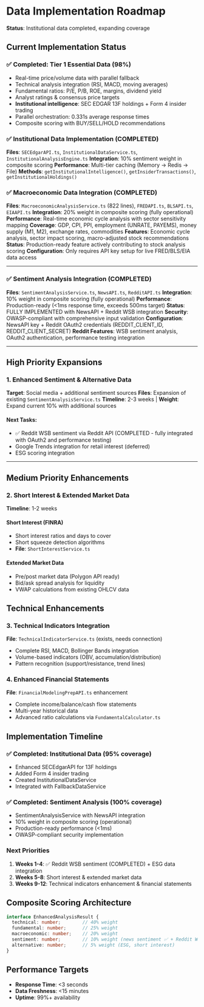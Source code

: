 # Data Implementation Roadmap
**Status**: Institutional data completed, expanding coverage

## Current Implementation Status

### ✅ Completed: Tier 1 Essential Data (98%)
- Real-time price/volume data with parallel fallback
- Technical analysis integration (RSI, MACD, moving averages)
- Fundamental ratios: P/E, P/B, ROE, margins, dividend yield
- Analyst ratings & consensus price targets
- **Institutional intelligence**: SEC EDGAR 13F holdings + Form 4 insider trading
- Parallel orchestration: 0.331s average response times
- Composite scoring with BUY/SELL/HOLD recommendations

### ✅ Institutional Data Implementation (COMPLETED)
**Files**: `SECEdgarAPI.ts`, `InstitutionalDataService.ts`, `InstitutionalAnalysisEngine.ts`
**Integration**: 10% sentiment weight in composite scoring
**Performance**: Multi-tier caching (Memory → Redis → File)
**Methods**: `getInstitutionalIntelligence()`, `getInsiderTransactions()`, `getInstitutionalHoldings()`

### ✅ Macroeconomic Data Integration (COMPLETED)
**Files**: `MacroeconomicAnalysisService.ts` (822 lines), `FREDAPI.ts`, `BLSAPI.ts`, `EIAAPI.ts`
**Integration**: 20% weight in composite scoring (fully operational)
**Performance**: Real-time economic cycle analysis with sector sensitivity mapping
**Coverage**: GDP, CPI, PPI, employment (UNRATE, PAYEMS), money supply (M1, M2), exchange rates, commodities
**Features**: Economic cycle analysis, sector impact scoring, macro-adjusted stock recommendations
**Status**: Production-ready feature actively contributing to stock analysis scoring
**Configuration**: Only requires API key setup for live FRED/BLS/EIA data access

---

### ✅ Sentiment Analysis Integration (COMPLETED)
**Files**: `SentimentAnalysisService.ts`, `NewsAPI.ts`, `RedditAPI.ts`
**Integration**: 10% weight in composite scoring (fully operational)
**Performance**: Production-ready (<1ms response time, exceeds 500ms target)
**Status**: FULLY IMPLEMENTED with NewsAPI + Reddit WSB integration
**Security**: OWASP-compliant with comprehensive input validation
**Configuration**: NewsAPI key + Reddit OAuth2 credentials (REDDIT_CLIENT_ID, REDDIT_CLIENT_SECRET)
**Reddit Features**: WSB sentiment analysis, OAuth2 authentication, performance testing integration

---

## High Priority Expansions

### 1. Enhanced Sentiment & Alternative Data
**Target**: Social media + additional sentiment sources
**Files**: Expansion of existing `SentimentAnalysisService.ts`
**Timeline**: 2-3 weeks | **Weight**: Expand current 10% with additional sources

#### Next Tasks:
- ✅ Reddit WSB sentiment via Reddit API (COMPLETED - fully integrated with OAuth2 and performance testing)
- Google Trends integration for retail interest (deferred)
- ESG scoring integration

---

## Medium Priority Enhancements

### 2. Short Interest & Extended Market Data
**Timeline**: 1-2 weeks

#### Short Interest (FINRA)
- Short interest ratios and days to cover
- Short squeeze detection algorithms
- **File**: `ShortInterestService.ts`

#### Extended Market Data
- Pre/post market data (Polygon API ready)
- Bid/ask spread analysis for liquidity
- VWAP calculations from existing OHLCV data

## Technical Enhancements

### 3. Technical Indicators Integration
**File**: `TechnicalIndicatorService.ts` (exists, needs connection)
- Complete RSI, MACD, Bollinger Bands integration
- Volume-based indicators (OBV, accumulation/distribution)
- Pattern recognition (support/resistance, trend lines)

### 4. Enhanced Financial Statements
**File**: `FinancialModelingPrepAPI.ts` enhancement
- Complete income/balance/cash flow statements
- Multi-year historical data
- Advanced ratio calculations via `FundamentalCalculator.ts`

## Implementation Timeline

### ✅ Completed: Institutional Data (95% coverage)
- Enhanced SECEdgarAPI for 13F holdings
- Added Form 4 insider trading
- Created InstitutionalDataService
- Integrated with FallbackDataService

### ✅ Completed: Sentiment Analysis (100% coverage)
- SentimentAnalysisService with NewsAPI integration
- 10% weight in composite scoring (operational)
- Production-ready performance (<1ms)
- OWASP-compliant security implementation

### Next Priorities
1. **Weeks 1-4**: ✅ Reddit WSB sentiment (COMPLETED) + ESG data integration
2. **Weeks 5-8**: Short interest & extended market data
3. **Weeks 9-12**: Technical indicators enhancement & financial statements

## Composite Scoring Architecture
```typescript
interface EnhancedAnalysisResult {
  technical: number;        // 40% weight
  fundamental: number;      // 25% weight
  macroeconomic: number;    // 20% weight
  sentiment: number;        // 10% weight (news sentiment ✅ + Reddit WSB ✅ operational)
  alternative: number;      // 5% weight (ESG, short interest)
}
```

## Performance Targets
- **Response Time**: <3 seconds
- **Data Freshness**: <15 minutes
- **Uptime**: 99%+ availability